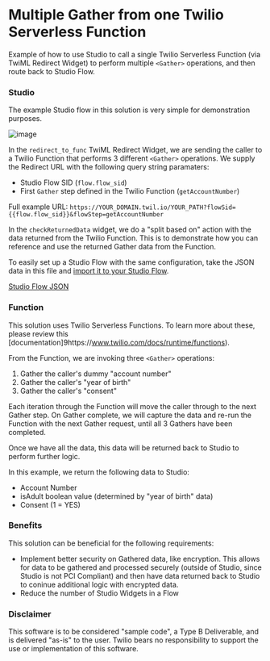 # Multiple Gather from one Twilio Serverless Function
Example of how to use Studio to call a single Twilio Serverless Function (via TwiML Redirect Widget) to perform multiple `<Gather>` operations, and then route back to Studio Flow.

### Studio
The example Studio flow in this solution is very simple for demonstration purposes. 
  
![image](https://user-images.githubusercontent.com/67924770/157103316-0f58e622-3e4e-4822-ae9c-aff43596f95c.png)

In the `redirect_to_func` TwiML Redirect Widget, we are sending the caller to a Twilio Function that performs 3 different `<Gather>` operations. We supply the Redirect URL with the following query string paramaters:
  - Studio Flow SID (`flow.flow_sid`)
  - First `Gather` step defined in the Twilio Function (`getAccountNumber`)
  
  Full example URL:
  `https://YOUR_DOMAIN.twil.io/YOUR_PATH?flowSid={{flow.flow_sid}}&flowStep=getAccountNumber`

In the `checkReturnedData` widget, we do a "split based on" action with the data returned from the Twilio Function. This is to demonstrate how you can reference and use the returned Gather data from the Function. 
  
To easily set up a Studio Flow with the same configuration, take the JSON data in this file and [import it to your Studio Flow](https://www.twilio.com/docs/studio/user-guide#importing-flow-data).

  [Studio Flow JSON](https://github.com/bschinina-twilio/serverless-multiple-gather-redirect/blob/main/example-serverless-gather-twiml/assets/studio-flow.json)
  
### Function
This solution uses Twilio Serverless Functions. To learn more about these, please review this [documentation]9https://www.twilio.com/docs/runtime/functions).

From the Function, we are invoking three `<Gather>` operations:
  1. Gather the caller's dummy "account number"
  2. Gather the caller's "year of birth"
  3. Gather the caller's "consent" 
  
Each iteration through the Function will move the caller through to the next Gather step. On Gather complete, we will capture the data and re-run the Function with the next Gather request, until all 3 Gathers have been completed. 

Once we have all the data, this data will be returned back to Studio to perform further logic. 
  
In this example, we return the following data to Studio:
  - Account Number
  - isAdult boolean value (determined by "year of birth" data)
  - Consent (1 = YES)

### Benefits
This solution can be beneficial for the following requirements:
  -  Implement better security on Gathered data, like encryption. This allows for data to be gathered and processed securely (outside of Studio, since Studio is not PCI Compliant) and then have data returned back to Studio to coninue additional logic with encrypted data.
  - Reduce the number of Studio Widgets in a Flow
  
### Disclaimer
This software is to be considered "sample code", a Type B Deliverable, and is delivered "as-is" to the user. Twilio bears no responsibility to support the use or implementation of this software.
